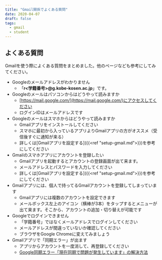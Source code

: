 ```yaml
---
title: "Gmail関係でよくある質問"
date: 2020-04-07
draft: false
tags: 
  - gmail
  - student
---
```


## よくある質問
Gmailを使う際によくある質問をまとめました。他のページなども参考にしてみてください。

- Googleのメールアドレスがわかりません
	- 「**r<学籍番号>@g.kobe-kosen.ac.jp**」です。
- Googleのメールはパソコンからはどうやって読みますか
	- [https://mail.google.com/](https://mail.google.com/)にアクセスしてください
	- ログインIDはメールアドレスです
- Googleのメールはスマホからはどうやって読みますか
	- Gmailアプリをインストールしてください
	- スマホに最初から入っているアプリよりGmailアプリの方がオススメ（受信後すぐに通知が来る）
	- 詳しくは[Gmailアプリを設定する]({{<ref "setup-gmail.md">}})を参考にしてください
- Gmailのスマホアプリにアカウントを登録したい
	- Gmailアプリを起動するとアカウントの登録画面が出て来ます。
	- メールアドレスとパスワードを入力してください
	- 詳しくは[Gmailアプリを設定する]({{<ref "setup-gmail.md">}})を参考にしてください
- Gmailアプリには、個人で持ってるGmailアカウントを登録してしまっています
	- Gmailアプリには複数のアカウントを設定できます
	- メールボックス左上のアイコン（横棒が3本）をタップするとメニューが出て来ます。そこから、アカウントの追加・切り替えが可能です
- Googleでログインできません
	- 「学籍番号」ではなくメールアドレスでログインしてください
	- メールアドレスが間違っていないか確認してください
	- ブラウザをGoogle Chromeに変えてみましょう
- Gmailアプリで「同期エラー」が出ます
	- アプリからアカウントを一度消して、再登録してください
	- [Google同期エラー「現在同期で問題が発生しています」の解決方法](https://www.iscle.com/web-it/douki-error.html)




